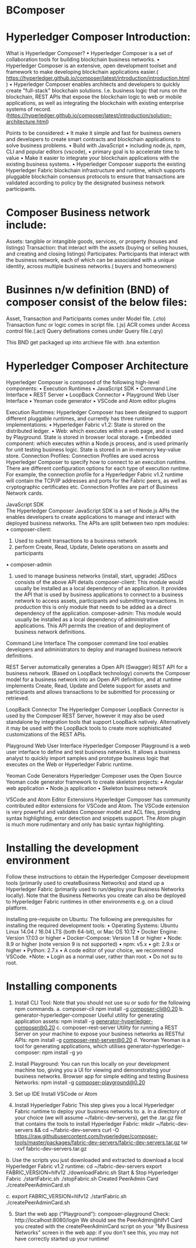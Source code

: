 # BComposer

# Hyperledger Composer Introduction:
What is Hyperledger Composer?
•	Hyperledger Composer is a set of collaboration tools for building blockchain business networks.
•	Hyperledger Composer is an extensive, open development toolset and framework to make developing blockchain applications easier.( https://hyperledger.github.io/composer/latest/introduction/introduction.html)
•	Hyperledger Composer enables architects and developers to quickly create "full-stack" blockchain solutions. I.e. business logic that runs on the blockchain, REST APIs that expose the blockchain logic to web or mobile applications, as well as integrating the blockchain with existing enterprise systems of record.
(https://hyperledger.github.io/composer/latest/introduction/solution-architecture.html)

Points to be considered:
•	It make it simple and fast for business owners and developers to create smart contracts and blockchain applications to solve business problems.
•	Build with JavaScript
•	including node.js, npm, CLI and popular editors (vscode),
•	 primary goal is to accelerate time to value
•	Make it easier to integrate your blockchain applications with the existing business systems.
•	Hyperledger Composer supports the existing Hyperledger Fabric blockchain infrastructure and runtime, which supports pluggable blockchain consensus protocols to ensure that transactions are validated according to policy by the designated business network participants.

# Composer Business network include:
Assets: tangible or intangible goods, services, or property (houses and listings)
Transaction: that interact with the assets (buying or selling houses, and creating and closing listings)
Participates: Participants that interact with the business network, each of which can be associated with a unique identity, across multiple business networks.( buyers and homeowners)

# Businnes n/w definition (BND) of composer consist of the below files:

Asset, Transaction and Participants comes under Model file. (.cto)
Transaction func or logic comes in script file. (.js)
ACR comes under Access control file.(.acl)
Query definations comes under Query file.(.qry)

This BND get packaged up into archieve file with .bna extention

# Hyperledger Composer Architecture

Hyperledger Composer is composed of the following high-level components:
•	Execution Runtimes
•	JavaScript SDK
•	Command Line Interface
•	REST Server
•	LoopBack Connector
•	Playground Web User Interface
•	Yeoman code generator
•	VSCode and Atom editor plugins

Execution Runtimes:
Hyperledger Composer has been designed to support different pluggable runtimes, and currently has three runtime implementations:
•	Hyperledger Fabric v1.2: State is stored on the distributed ledger.
•	Web: which executes within a web page, and is used by Playground. State is stored in browser local storage.
•	Embedded component: which executes within a Node.js process, and is used primarily for unit testing business logic. State is stored in an in-memory key-value store.
Connection Profiles:
Connection Profiles are used across Hyperledger Composer to specify how to connect to an execution runtime. There are different configuration options for each type of execution runtime.
For example, the connection profile for a Hyperledger Fabric v1.2 runtime will contain the TCP/IP addresses and ports for the Fabric peers, as well as cryptographic certificates etc.
Connection Profiles are part of Business Network cards.

JavaScript SDK	
The Hyperledger Composer JavaScript SDK is a set of Node.js APIs the enables developers to create applications to manage and interact with deployed business networks.
The APIs are split between two npm modules:
•	composer-client:
1.	Used to submit transactions to a business network 
2.	perform Create, Read, Update, Delete operations on assets and participants

•	composer-admin
1.	used to manage business networks (install, start, upgrade)
JSDocs consists of the above API details
composer-client:
This module would usually be installed as a local dependency of an application. 
It provides the API that is used by business applications to connect to a business network to access assets, participants and submitting transactions. 
In production this is only module that needs to be added as a direct dependency of the application.
composer-admin:
This module would usually be installed as a local dependency of administrative applications. 
This API permits the creation of and deployment of business network definitions.

Command Line Interface
The composer command line tool enables developers and administrators to deploy and managed business network definitions.

REST Server
automatically generates a Open API (Swagger) REST API for a business network. 
(Based on LoopBack technology) converts the Composer model for a business network into an Open API definition, and at runtime implements Create, Read, Update and Delete support for assets and participants and allows transactions to be submitted for processing or retrieved.

LoopBack Connector
The Hyperledger Composer LoopBack Connector is used by the Composer REST Server, however it may also be used standalone by integration tools that support LoopBack natively. 
Alternatively it may be used with the LoopBack tools to create more sophisticated customizations of the REST APIs.

Playground Web User Interface
Hyperledger Composer Playground is a web user interface to define and test business networks. 
It allows a business analyst to quickly import samples and prototype business logic that executes on the Web or Hyperledger Fabric runtime.

Yeoman Code Generators
Hyperledger Composer uses the Open Source Yeoman code generator framework to create skeleton projects:
•	Angular web application
•	Node.js application
•	Skeleton business network

VSCode and Atom Editor Extensions
Hyperledger Composer has community contributed editor extensions for VSCode and Atom. 
The VSCode extension is very powerful and validates Composer model and ACL files, providing syntax highlighting, error detection and snippets support.
The Atom plugin is much more rudimentary and only has basic syntax highlighting.	

# Installing the development environment

Follow these instructions to obtain the Hyperledger Composer development tools (primarily used to createBusiness Networks) and stand up a Hyperledger Fabric (primarily used to run/deploy your Business Networks locally). 
Note that the Business Networks you create can also be deployed to Hyperledger Fabric runtimes in other environments e.g. on a cloud platform.

Installing pre-requisite on Ubuntu:
The following are prerequisites for installing the required development tools:
•	Operating Systems: Ubuntu Linux 14.04 / 16.04 LTS (both 64-bit), or Mac OS 10.12
•	Docker Engine: Version 17.03 or higher
•	Docker-Compose: Version 1.8 or higher
•	Node: 8.9 or higher (note version 9 is not supported)
•	npm: v5.x
•	git: 2.9.x or higher
•	Python: 2.7.x
•	A code editor of your choice, we recommend VSCode.
*Note:
•	Login as a normal user, rather than root.
•	Do not su to root.

# Installing components

1. Install CLI Tool:
Note that you should not use su or sudo for the following npm commands.
a. composer-cli
npm install -g composer-cli@0.20
b. generator-hyperledger-composer
Useful utility for generating application assets:
npm install -g generator-hyperledger-composer@0.20
c. composer-rest-server
Utility for running a REST Server on your machine to expose your business networks as RESTful APIs:
npm install -g composer-rest-server@0.20
d. Yeoman
Yeoman is a tool for generating applications, which utilises generator-hyperledger-composer:
npm install -g yo
	
2. Install Playground:
You can run this locally on your development machine too, giving you a UI for viewing and demonstrating your business networks.
Browser app for simple editing and testing Business Networks:
npm install -g composer-playground@0.20

3. Set up IDE
Install VSCode or Atom

4. Install Hyperledger Fabric
This step gives you a local Hyperledger Fabric runtime to deploy your business networks to.
a. In a directory of your choice (we will assume ~/fabric-dev-servers), get the .tar.gz file that contains the tools to install Hyperledger Fabric:
mkdir ~/fabric-dev-servers && cd ~/fabric-dev-servers
curl -O https://raw.githubusercontent.com/hyperledger/composer-tools/master/packages/fabric-dev-servers/fabric-dev-servers.tar.gz
tar -xvf fabric-dev-servers.tar.gz

b. Use the scripts you just downloaded and extracted to download a local Hyperledger Fabric v1.2 runtime:
cd ~/fabric-dev-servers
export FABRIC_VERSION=hlfv12
./downloadFabric.sh
Start & Stop Hyperledger Fabric
./startFabric.sh
./stopFabric.sh
Created PeerAdmin Card
./createPeerAdminCard.sh

c.
export FABRIC_VERSION=hlfv12
./startFabric.sh
./createPeerAdminCard.sh

5. Start the web app ("Playground"):
    composer-playground
Check:  http://localhost:8080/login
We should see the PeerAdmin@hlfv1 Card you created with the createPeerAdminCard script on your "My Business Networks" screen in the web app: if you don't see this, you may not have correctly started up your runtime!


